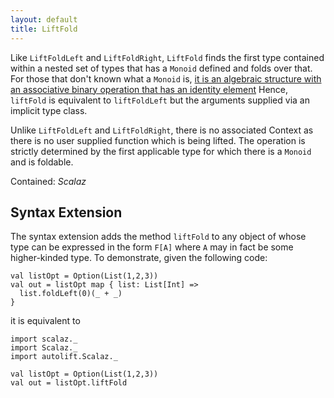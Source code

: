 ```yaml
---
layout: default
title: LiftFold
---
```


Like `LiftFoldLeft` and `LiftFoldRight`, `LiftFold` finds the first type contained within a nested set of types that has a `Monoid` defined and folds over that. For those that don't known what a `Monoid` is, [it is an algebraic structure with an associative binary operation that has an identity element](https://wiki.haskell.org/Monoid) Hence, `liftFold` is equivalent to `liftFoldLeft` but the arguments supplied via an implicit type class.

Unlike `LiftFoldLeft` and `LiftFoldRight`, there is no associated Context as there is no user supplied function which is being lifted. The operation is strictly determined by the first applicable type for which there is a `Monoid` and is foldable.

Contained: *Scalaz*

## Syntax Extension

The syntax extension adds the method `liftFold` to any object of whose type can be expressed in the form `F[A]` where `A` may in fact be some higher-kinded type. To demonstrate, given the following code:

```tut
val listOpt = Option(List(1,2,3))
val out = listOpt map { list: List[Int] =>
  list.foldLeft(0)(_ + _)
}
```

it is equivalent to

```tut
import scalaz._
import Scalaz._
import autolift.Scalaz._

val listOpt = Option(List(1,2,3))
val out = listOpt.liftFold
```